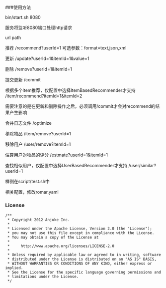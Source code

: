###使用方法

bin/start.sh 8080

服务将监听8080端口处理http请求

url path

推荐
/recommend?userId=1
可选参数：format=text,json,xml

更新
/update?userId=1&itemId=1&value=1

删除
/remove?userId=1&itemId=1

提交更新
/commit

根据多个Item推荐，仅配置中选择ItemBasedRecommender才支持
/item/recommend?itemId=1&itemId=2

需要注意的是在更新和删除操作之后，必须调用/commit才会对recommend的结果产生影响

合并日志文件
/optimize

移除物品
/item/remove?userId=1

移除用户
/user/remove?itemId=1

估算用户对物品的评分
/estmate?userId=1&itemId=1

查找相似用户，仅配置中选择UserBasedRecommender才支持
/user/similar?userId=1

样例在script/test.sh中

相关配置，修改romar.yaml


### License
```
/**
 * Copyright 2012 Anjuke Inc.
 *
 * Licensed under the Apache License, Version 2.0 (the "License");
 * you may not use this file except in compliance with the License.
 * You may obtain a copy of the License at
 *
 *     http://www.apache.org/licenses/LICENSE-2.0
 *
 * Unless required by applicable law or agreed to in writing, software
 * distributed under the License is distributed on an "AS IS" BASIS,
 * WITHOUT WARRANTIES OR CONDITIONS OF ANY KIND, either express or implied.
 * See the License for the specific language governing permissions and
 * limitations under the License.
 */
```
